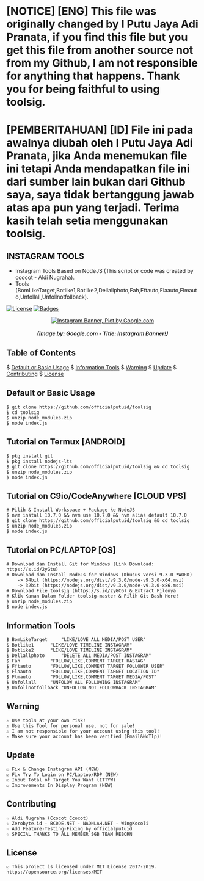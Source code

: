# [NOTICE] [ENG] This file was originally changed by I Putu Jaya Adi Pranata, if you find this file but you get this file from another source not from my Github, I am not responsible for anything that happens. Thank you for being faithful to using toolsig. 

# [PEMBERITAHUAN] [ID] File ini pada awalnya diubah oleh I Putu Jaya Adi Pranata, jika Anda menemukan file ini tetapi Anda mendapatkan file ini dari sumber lain bukan dari Github saya, saya tidak bertanggung jawab atas apa pun yang terjadi. Terima kasih telah setia menggunakan toolsig.

## INSTAGRAM TOOLS
* Instagram Tools Based on NodeJS (This script or code was created by ccocot - Aldi Nugraha).
* Tools (BomLikeTarget,Botlike1,Botlike2,Dellallphoto,Fah,Fftauto,Flaauto,Flmauto,Unfollall,Unfollnotfollback).

[![License](http://img.shields.io/:license-MIT-blue.svg?style=flat)](LICENSE)
[![Badges](https://img.shields.io/badge/badges-%F0%9F%91%8D-brightgreen.svg)](https://shields.io/)

<p align="center">
    <a href="https://s.id/2nFcX"><img src="https://cdn-images-1.medium.com/max/1250/1*GzKmbDXYEOHQdb6MWgs3mw.jpeg" alt="Instagram Banner, Pict by Google.com" /></a><br /><br />
	<i><b>(Image by: Google.com - Title: Instagram Banner!)</b></i>
</p>

## Table of Contents
$ [Default or Basic Usage](#default-or-basic-usage)
$ [Information Tools](#information-tools)
$ [Warning](#warning)
$ [Update](#update)
$ [Contributing](#contributing)
$ [License](#license)

## Default or Basic Usage
	$ git clone https://github.com/officialputuid/toolsig
	$ cd toolsig
	$ unzip node_modules.zip
	$ node index.js

## Tutorial on Termux [ANDROID]
	$ pkg install git
	$ pkg install nodejs-lts
	$ git clone https://github.com/officialputuid/toolsig && cd toolsig
	$ unzip node_modules.zip
	$ node index.js

## Tutorial on C9io/CodeAnywhere [CLOUD VPS]
	# Pilih & Install Workspace + Package ke NodeJS
	$ nvm install 10.7.0 && nvm use 10.7.0 && nvm alias default 10.7.0
	$ git clone https://github.com/officialputuid/toolsig && cd toolsig
	$ unzip node_modules.zip
	$ node index.js

## Tutorial on PC/LAPTOP [OS]
	# Download dan Install Git for Windows (Link Download: https://s.id/2yGtu)
	# Download dan Install NodeJs for Windows (Khusus Versi 9.3.0 *WORK)
		-> 64bit (https://nodejs.org/dist/v9.3.0/node-v9.3.0-x64.msi)
		-> 32bit (https://nodejs.org/dist/v9.3.0/node-v9.3.0-x86.msi)
	# Download File toolsig (https://s.id/2yGC6) & Extract Filenya
	# Klik Kanan Dalam Folder toolsig-master & Pilih Git Bash Here!
	$ unzip node_modules.zip
	$ node index.js

## Information Tools
	$ BomLikeTarget		"LIKE/LOVE ALL MEDIA/POST USER"
	$ Botlike1		"LIKE/LOVE TIMELINE INSTAGRAM"
	$ Botlike2		"LIKE/LOVE TIMELINE INSTAGRAM"
	$ Dellallphoto		"DELETE ALL MEDIA/POST INSTAGRAM"
	$ Fah			"FOLLOW,LIKE,COMMENT TARGET HASTAG"
	$ Fftauto		"FOLLOW,LIKE,COMMENT TARGET FOLLOWER USER"
	$ Flaauto		"FOLLOW,LIKE,COMMENT TARGET LOCATION-ID"
	$ Flmauto		"FOLLOW,LIKE,COMMENT TARGET MEDIA/POST"
	$ Unfollall		"UNFOLOW ALL FOLLOWING INSTAGRAM"
	$ Unfollnotfollback	"UNFOLLOW NOT FOLLOWBACK INSTAGRAM"

## Warning
	⚠ Use tools at your own risk!
	⚠ Use this Tool for personal use, not for sale!
	⚠ I am not responsible for your account using this tool!
	⚠ Make sure your account has been verified (Email&NoTlp)!

## Update
	☑ Fix & Change Instagram API (NEW)
	☑ Fix Try To Login on PC/Laptop/RDP (NEW)
	☑ Input Total of Target You Want (ITTYW)
	☑ Improvements In Display Program (NEW)
	   
## Contributing
	☆ Aldi Nugraha (Ccocot Ccocot)
	☆ Zerobyte.id - BC0DE.NET - NAONLAH.NET - WingKocoli
	☆ Add Feature-Testing-Fixing by officialputuid
	☆ SPECIAL THANKS TO ALL MEMBER SGB TEAM REBORN
	
## License
	☑ This project is licensed under MIT License 2017-2019. https://opensource.org/licenses/MIT
